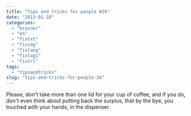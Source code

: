 ```yaml
---
title: "Tips and tricks for people #26"
date: "2013-01-18"
categories: 
  - "brainer"
  - "en"
  - "fixtxt"
  - "fiximg"
  - "fixlang"
  - "fixtags"
  - "fixurl"
tags: 
  - "tipsandtricks"
slug: "tips-and-tricks-for-people-26"
---
```


Please, don't take more than one lid for your cup of coffee, and if you do, don't even think about putting back the surplus, that by the bye, you touched with your hands, in the dispenser.
